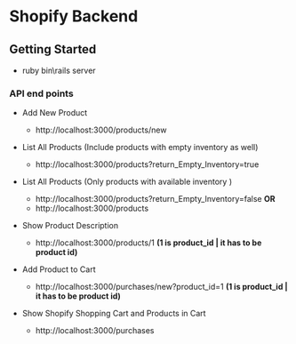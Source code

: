 
# Shopify Backend 

## Getting Started
* ruby bin\rails server

### API end points

* Add New Product
  * http://localhost:3000/products/new

* List All Products (Include products with empty inventory as well) 
  * http://localhost:3000/products?return_Empty_Inventory=true
       
* List All Products (Only products with available inventory )
  * http://localhost:3000/products?return_Empty_Inventory=false **OR**
  * http://localhost:3000/products
  
* Show Product Description
  * http://localhost:3000/products/1 **(1 is product_id | it has to be product id)**
  
* Add Product to Cart
  * http://localhost:3000/purchases/new?product_id=1 **(1 is product_id | it has to be product id)**
  
* Show Shopify Shopping Cart and Products in Cart
  * http://localhost:3000/purchases


